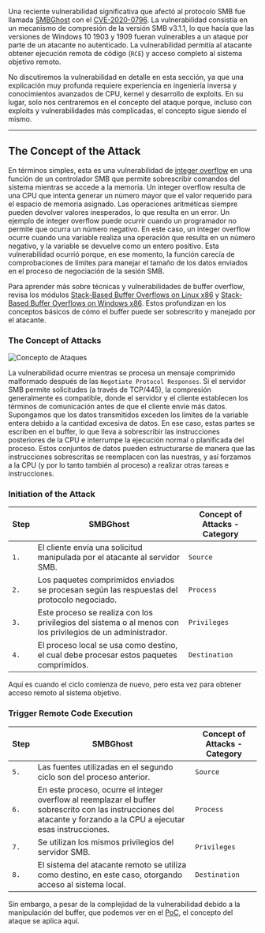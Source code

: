 Una reciente vulnerabilidad significativa que afectó al protocolo SMB fue llamada [SMBGhost](https://arista.my.site.com/AristaCommunity/s/article/SMBGhost-Wormable-Vulnerability-Analysis-CVE-2020-0796) con el [CVE-2020-0796](https://msrc.microsoft.com/update-guide/vulnerability/CVE-2020-0796). La vulnerabilidad consistía en un mecanismo de compresión de la versión SMB v3.1.1, lo que hacía que las versiones de Windows 10 1903 y 1909 fueran vulnerables a un ataque por parte de un atacante no autenticado. La vulnerabilidad permitía al atacante obtener ejecución remota de código (`RCE`) y acceso completo al sistema objetivo remoto.

No discutiremos la vulnerabilidad en detalle en esta sección, ya que una explicación muy profunda requiere experiencia en ingeniería inversa y conocimientos avanzados de CPU, kernel y desarrollo de exploits. En su lugar, solo nos centraremos en el concepto del ataque porque, incluso con exploits y vulnerabilidades más complicadas, el concepto sigue siendo el mismo.

---

## The Concept of the Attack

En términos simples, esta es una vulnerabilidad de [integer overflow](https://en.wikipedia.org/wiki/Integer_overflow) en una función de un controlador SMB que permite sobrescribir comandos del sistema mientras se accede a la memoria. Un integer overflow resulta de una CPU que intenta generar un número mayor que el valor requerido para el espacio de memoria asignado. Las operaciones aritméticas siempre pueden devolver valores inesperados, lo que resulta en un error. Un ejemplo de integer overflow puede ocurrir cuando un programador no permite que ocurra un número negativo. En este caso, un integer overflow ocurre cuando una variable realiza una operación que resulta en un número negativo, y la variable se devuelve como un entero positivo. Esta vulnerabilidad ocurrió porque, en ese momento, la función carecía de comprobaciones de límites para manejar el tamaño de los datos enviados en el proceso de negociación de la sesión SMB.

Para aprender más sobre técnicas y vulnerabilidades de buffer overflow, revisa los módulos [Stack-Based Buffer Overflows on Linux x86](https://academy.hackthebox.com/course/preview/stack-based-buffer-overflows-on-linux-x86) y [Stack-Based Buffer Overflows on Windows x86](https://academy.hackthebox.com/course/preview/stack-based-buffer-overflows-on-windows-x86). Estos profundizan en los conceptos básicos de cómo el buffer puede ser sobrescrito y manejado por el atacante.

### The Concept of Attacks

![Concepto de Ataques](https://academy.hackthebox.com/storage/modules/116/attack_concept2.png)

La vulnerabilidad ocurre mientras se procesa un mensaje comprimido malformado después de las `Negotiate Protocol Responses`. Si el servidor SMB permite solicitudes (a través de TCP/445), la compresión generalmente es compatible, donde el servidor y el cliente establecen los términos de comunicación antes de que el cliente envíe más datos. Supongamos que los datos transmitidos exceden los límites de la variable entera debido a la cantidad excesiva de datos. En ese caso, estas partes se escriben en el buffer, lo que lleva a sobrescribir las instrucciones posteriores de la CPU e interrumpe la ejecución normal o planificada del proceso. Estos conjuntos de datos pueden estructurarse de manera que las instrucciones sobrescritas se reemplacen con las nuestras, y así forzamos a la CPU (y por lo tanto también al proceso) a realizar otras tareas e instrucciones.

### Initiation of the Attack

|**Step**|**SMBGhost**|**Concept of Attacks - Category**|
|---|---|---|
|`1.`|El cliente envía una solicitud manipulada por el atacante al servidor SMB.|`Source`|
|`2.`|Los paquetes comprimidos enviados se procesan según las respuestas del protocolo negociado.|`Process`|
|`3.`|Este proceso se realiza con los privilegios del sistema o al menos con los privilegios de un administrador.|`Privileges`|
|`4.`|El proceso local se usa como destino, el cual debe procesar estos paquetes comprimidos.|`Destination`|

Aquí es cuando el ciclo comienza de nuevo, pero esta vez para obtener acceso remoto al sistema objetivo.

### Trigger Remote Code Execution

|**Step**|**SMBGhost**|**Concept of Attacks - Category**|
|---|---|---|
|`5.`|Las fuentes utilizadas en el segundo ciclo son del proceso anterior.|`Source`|
|`6.`|En este proceso, ocurre el integer overflow al reemplazar el buffer sobrescrito con las instrucciones del atacante y forzando a la CPU a ejecutar esas instrucciones.|`Process`|
|`7.`|Se utilizan los mismos privilegios del servidor SMB.|`Privileges`|
|`8.`|El sistema del atacante remoto se utiliza como destino, en este caso, otorgando acceso al sistema local.|`Destination`|

Sin embargo, a pesar de la complejidad de la vulnerabilidad debido a la manipulación del buffer, que podemos ver en el [PoC](https://www.exploit-db.com/exploits/48537), el concepto del ataque se aplica aquí.